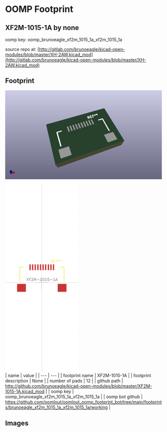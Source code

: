 # OOMP Footprint  
## XF2M-1015-1A  by none  
  
oomp key: oomp_brunoeagle_xf2m_1015_1a_xf2m_1015_1a  
  
source repo at: [http://gitlab.com/brunoeagle/kicad-open-modules/blob/master/XH-2AW.kicad_mod](http://gitlab.com/brunoeagle/kicad-open-modules/blob/master/XH-2AW.kicad_mod)  
## Footprint  
  
[![working_kicad_pcb_3d.png](working_kicad_pcb_3d_600.png)](working_kicad_pcb_3d.png)  
  
[![working.png](working_600.png)](working.png)  
| name | value | 
| --- | --- | 
| footprint name | XF2M-1015-1A | 
| footprint description | None | 
| number of pads | 12 | 
| github path | http://github.com/brunoeagle/kicad-open-modules/blob/master/XF2M-1015-1A.kicad_mod | 
| oomp key | oomp_brunoeagle_xf2m_1015_1a_xf2m_1015_1a | 
| oomp bot github | https://github.com/oomlout/oomlout_oomp_footprint_bot/tree/main/footprints/brunoeagle_xf2m_1015_1a_xf2m_1015_1a/working | 
## Images  
